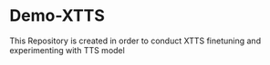 # Demo-XTTS
This Repository is created in order to conduct XTTS finetuning and experimenting with TTS model
